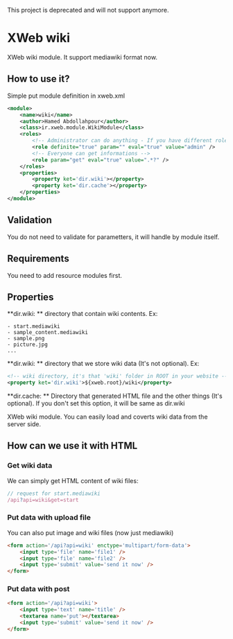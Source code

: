 This project is deprecated and will not support anymore.

# XWeb wiki
XWeb wiki module. It support mediawiki format now.

## How to use it?
Simple put module definition in xweb.xml

```xml
<module>
	<name>wiki</name>
	<author>Hamed Abdollahpour</author>
	<class>ir.xweb.module.WikiModule</class>
	<roles>
		<!-- Administrator can do anything - If you have different role for administration change this item -->
		<role definite="true" param="" eval="true" value="admin" />
		<!-- Everyone can get informations -->
		<role param="get" eval="true" value=".*?" />
	</roles>
	<properties>
		<property ket='dir.wiki'></property>
		<property ket='dir.cache'></property>
	</properties>
</module>
```

## Validation
You do not need to validate for parametters, it will handle by module itself.

## Requirements
You need to add resource modules first.

## Properties
**dir.wiki: ** directory that contain wiki contents. Ex:
```
- start.mediawiki
- sample_content.mediawiki
- sample.png
- picture.jpg
...
```

**dir.wiki: ** directory that we store wiki data (It's not optional). Ex:
```xml
<!-- wiki directory, it's that 'wiki' folder in ROOT in your website -->
<property ket='dir.wiki'>${xweb.root}/wiki</property>
```

**dir.cache: ** Directory that generated HTML file and the other things (It's optional). If you don't set this option, it will be same as dir.wiki


XWeb wiki module. You can easily load and coverts wiki data from the server side.

## How can we use it with HTML
### Get wiki data
We can simply get HTML content of wiki files:
```javascript
// request for start.mediawiki
/api?api=wiki&get=start
```

### Put data with upload file
You can also put image and wiki files (now just mediawiki)
```html
<form action='/api?api=wiki' enctype='multipart/form-data'>
	<input type='file' name='file1' />
	<input type='file' name='file2' />
	<input type='submit' value='send it now' />
</form>
```

### Put data with post
```html
<form action='/api?api=wiki'>
	<input type='text' name='title' />
	<textarea name='put'></textarea>
	<input type='submit' value='send it now' />
</form>
```
